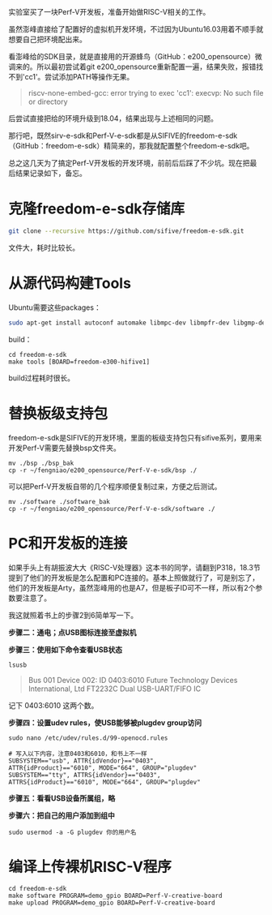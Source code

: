 实验室买了一块Perf-V开发板，准备开始做RISC-V相关的工作。

虽然澎峰直接给了配置好的虚拟机开发环境，不过因为Ubuntu16.03用着不顺手就想要自己把环境配出来。

看澎峰给的SDK目录，就是直接用的开源蜂鸟（GitHub：e200_opensource）微调来的。所以最初尝试着git e200_opensource重新配置一遍，结果失败，报错找不到'cc1'。尝试添加PATH等操作无果。

> riscv-none-embed-gcc: error trying to exec 'cc1': execvp: No such file or directory

后尝试直接把给的环境升级到18.04，结果出现与上述相同的问题。

那行吧，既然sirv-e-sdk和Perf-V-e-sdk都是从SIFIVE的freedom-e-sdk（GitHub：freedom-e-sdk）精简来的，那我就配置整个freedom-e-sdk吧。

总之这几天为了搞定Perf-V开发板的开发环境，前前后后踩了不少坑。现在把最后结果记录如下，备忘。



# 克隆freedom-e-sdk存储库

```sh
git clone --recursive https://github.com/sifive/freedom-e-sdk.git
```

文件大，耗时比较长。

# 从源代码构建Tools

Ubuntu需要这些packages：

```sh
sudo apt-get install autoconf automake libmpc-dev libmpfr-dev libgmp-dev gawk bison flex texinfo libtool libusb-1.0-0-dev make g++ pkg-config libexpat1-dev zlib1g-dev  
```

build：

```
cd freedom-e-sdk
make tools [BOARD=freedom-e300-hifive1]
```

build过程耗时很长。

# 替换板级支持包

freedom-e-sdk是SIFIVE的开发环境，里面的板级支持包只有sifive系列，要用来开发Perf-V需要先替换bsp文件夹。

``` 
mv ./bsp ./bsp_bak
cp -r ~/fengniao/e200_opensource/Perf-V-e-sdk/bsp ./
```

可以把Perf-V开发板自带的几个程序顺便复制过来，方便之后测试。

```
mv ./software ./software_bak
cp -r ~/fengniao/e200_opensource/Perf-V-e-sdk/software ./
```

# PC和开发板的连接

如果手头上有胡振波大大《RISC-V处理器》这本书的同学，请翻到P318，18.3节提到了他们的开发板是怎么配置和PC连接的。基本上照做就行了，可是别忘了，他们的开发板是Arty，虽然澎峰用的也是A7，但是板子ID可不一样，所以有2个参数要注意了。

我这就照着书上的步骤2到6简单写一下。

**步骤二：通电；点USB图标连接至虚拟机**

**步骤三：使用如下命令查看USB状态**

```
lsusb
```

> Bus 001 Device 002: ID 0403:6010 Future Technology Devices International, Ltd FT2232C Dual USB-UART/FIFO IC

记下 0403:6010 这两个数。

**步骤四：设置udev rules，使USB能够被plugdev group访问**

```
sudo nano /etc/udev/rules.d/99-openocd.rules
```

```
# 写入以下内容，注意0403和6010，和书上不一样
SUBSYSTEM=="usb", ATTR{idVendor}=="0403",
ATTR{idProduct}=="6010", MODE="664", GROUP="plugdev"
SUBSYSTEM=="tty", ATTRS{idVendor}=="0403",
ATTRS{idProduct}=="6010", MODE="664", GROUP="plugdev"
```

**步骤五：看看USB设备所属组，略**

**步骤六：把自己的用户添加到组中**

```
sudo usermod -a -G plugdev 你的用户名
```



# 编译上传裸机RISC-V程序

```
cd freedom-e-sdk
make software PROGRAM=demo_gpio BOARD=Perf-V-creative-board
make upload PROGRAM=demo_gpio BOARD=Perf-V-creative-board
```

